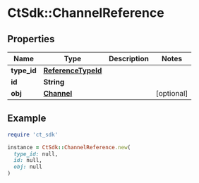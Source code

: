 # CtSdk::ChannelReference

## Properties

| Name | Type | Description | Notes |
| ---- | ---- | ----------- | ----- |
| **type_id** | [**ReferenceTypeId**](ReferenceTypeId.md) |  |  |
| **id** | **String** |  |  |
| **obj** | [**Channel**](Channel.md) |  | [optional] |

## Example

```ruby
require 'ct_sdk'

instance = CtSdk::ChannelReference.new(
  type_id: null,
  id: null,
  obj: null
)
```

